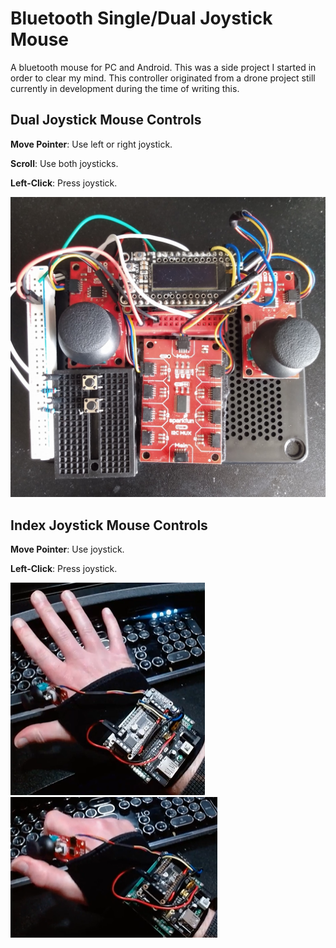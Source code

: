 # Bluetooth Single/Dual Joystick Mouse
A bluetooth mouse for PC and Android. This was a side project I started in order to clear my mind. This controller originated from a drone project still currently in development during the time of writing this.

## Dual Joystick Mouse Controls
<b>Move Pointer</b>: Use left or right joystick.

<b>Scroll</b>: Use both joysticks.

<b>Left-Click</b>: Press joystick.

![Controller](https://github.com/Hykudoru/BluetoothMouse/blob/main/img/Controller.jpg)

## Index Joystick Mouse Controls
<b>Move Pointer</b>: Use joystick.

<b>Left-Click</b>: Press joystick.

![ifjm1](https://github.com/Hykudoru/BluetoothMouse/blob/main/img/ifjm1.png)
![ifjm2](https://github.com/Hykudoru/BluetoothMouse/blob/main/img/ifjm2.png)
